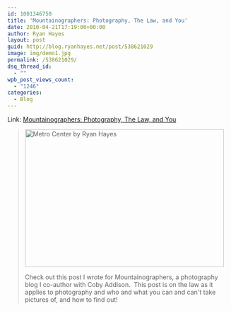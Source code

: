 ```yaml
---
id: 1001346750
title: 'Mountainographers: Photography, The Law, and You'
date: 2010-04-21T17:19:00+00:00
author: Ryan Hayes
layout: post
guid: http://blog.ryanhayes.net/post/538621029
image: img/demo1.jpg
permalink: /538621029/
dsq_thread_id:
  - ""
wpb_post_views_count:
  - "1246"
categories:
  - Blog
---
```

Link: [Mountainographers: Photography, The Law, and You](http://mountainographers.tumblr.com/post/538612261/photography-the-law-and-you)

><img alt="Metro Center by Ryan Hayes" src="http://farm4.static.flickr.com/3060/2871159998_b9ba154f1c_o_d.jpg" width="450" height="312" alt="" /> 
> 
> Check out this post I wrote for Mountainographers, a photography blog I co-author with Coby Addison.  This post is on the law as it applies to photography and who and what you can and can't take pictures of, and how to find out!